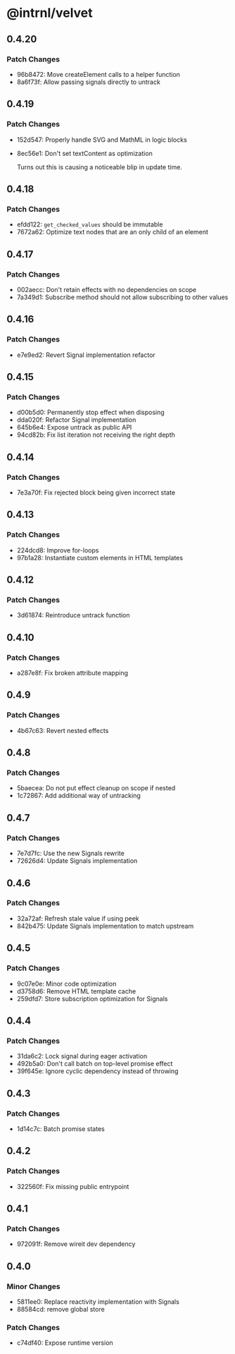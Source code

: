 # @intrnl/velvet

## 0.4.20

### Patch Changes

- 96b8472: Move createElement calls to a helper function
- 8a6f73f: Allow passing signals directly to untrack

## 0.4.19

### Patch Changes

- 152d547: Properly handle SVG and MathML in logic blocks
- 8ec56e1: Don't set textContent as optimization

  Turns out this is causing a noticeable blip in update time.

## 0.4.18

### Patch Changes

- efdd122: `get_checked_values` should be immutable
- 7672a62: Optimize text nodes that are an only child of an element

## 0.4.17

### Patch Changes

- 002aecc: Don't retain effects with no dependencies on scope
- 7a349d1: Subscribe method should not allow subscribing to other values

## 0.4.16

### Patch Changes

- e7e9ed2: Revert Signal implementation refactor

## 0.4.15

### Patch Changes

- d00b5d0: Permanently stop effect when disposing
- dda020f: Refactor Signal implementation
- 645b6e4: Expose untrack as public API
- 94cd82b: Fix list iteration not receiving the right depth

## 0.4.14

### Patch Changes

- 7e3a70f: Fix rejected block being given incorrect state

## 0.4.13

### Patch Changes

- 224dcd8: Improve for-loops
- 97b1a28: Instantiate custom elements in HTML templates

## 0.4.12

### Patch Changes

- 3d61874: Reintroduce untrack function

## 0.4.10

### Patch Changes

- a287e8f: Fix broken attribute mapping

## 0.4.9

### Patch Changes

- 4b67c63: Revert nested effects

## 0.4.8

### Patch Changes

- 5baecea: Do not put effect cleanup on scope if nested
- 1c72867: Add additional way of untracking

## 0.4.7

### Patch Changes

- 7e7d7fc: Use the new Signals rewrite
- 72626d4: Update Signals implementation

## 0.4.6

### Patch Changes

- 32a72af: Refresh stale value if using peek
- 842b475: Update Signals implementation to match upstream

## 0.4.5

### Patch Changes

- 9c07e0e: Minor code optimization
- d3758d6: Remove HTML template cache
- 259dfd7: Store subscription optimization for Signals

## 0.4.4

### Patch Changes

- 31da6c2: Lock signal during eager activation
- 492b5a0: Don't call batch on top-level promise effect
- 39f645e: Ignore cyclic dependency instead of throwing

## 0.4.3

### Patch Changes

- 1d14c7c: Batch promise states

## 0.4.2

### Patch Changes

- 322560f: Fix missing public entrypoint

## 0.4.1

### Patch Changes

- 972091f: Remove wireit dev dependency

## 0.4.0

### Minor Changes

- 5811ee0: Replace reactivity implementation with Signals
- 88584cd: remove global store

### Patch Changes

- c74df40: Expose runtime version
